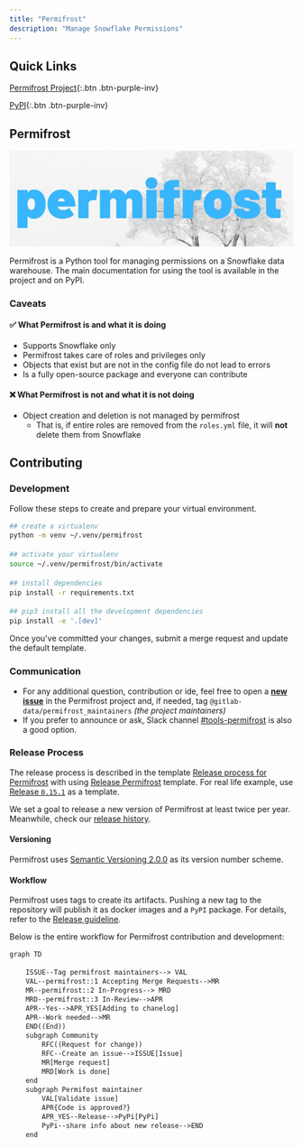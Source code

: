 ```yaml
---
title: "Permifrost"
description: "Manage Snowflake Permissions"
---
```


## Quick Links

[Permifrost Project](https://gitlab.com/gitlab-data/permifrost/){:.btn .btn-purple-inv}

[PyPI](https://pypi.org/project/permifrost/){:.btn .btn-purple-inv}

## Permifrost

![permifront diagram](pf.jpeg)

Permifrost is a Python tool for managing permissions on a Snowflake data warehouse. The main documentation for using the tool is available in the project and on PyPI.

### Caveats

#### :white_check_mark: What Permifrost is and what it is doing

* Supports Snowflake only
* Permifrost takes care of roles and privileges only
* Objects that exist but are not in the config file do not lead to errors
* Is a fully open-source package and everyone can contribute

#### :x: What Permifrost is not and what it is not doing

* Object creation and deletion is not managed by permifrost
    * That is, if entire roles are removed from the `roles.yml` file, it will **not** delete them from Snowflake

## Contributing

### Development

Follow these steps to create and prepare your virtual environment.

```bash
## create a virtualenv
python -m venv ~/.venv/permifrost

## activate your virtualenv
source ~/.venv/permifrost/bin/activate

## install dependencies
pip install -r requirements.txt

## pip3 install all the development dependencies
pip install -e '.[dev]'
```

Once you've committed your changes, submit a merge request and update the default template.

### Communication

* For any additional question, contribution or ide, feel free to open a [**new issue**](https://gitlab.com/gitlab-data/permifrost/-/issues/new) in the Permifrost project and, if needed, tag `@gitlab-data/permifrost_maintainers` _(the project maintainers)_
* If you prefer to announce or ask, Slack channel [#tools-permifrost](https://getdbt.slack.com/archives/C01LWQJMMGS) is also a good option.

### Release Process

The release process is described in the template [Release process for Permifrost](https://gitlab.com/gitlab-data/permifrost/-/blob/master/RELEASE.md) with using [Release Permifrost](https://gitlab.com/gitlab-data/permifrost/-/blob/master/.gitlab/issue_templates/Releasing%20update.md) template. For real life example, use [Release `0.15.1`](https://gitlab.com/gitlab-data/permifrost/-/issues/175) as a template.

We set a goal to release a new version of Permifrost at least twice per year. Meanwhile, check our [release history](https://pypi.org/project/permifrost/#history).

#### Versioning

Permifrost uses [Semantic Versioning 2.0.0](https://semver.org/) as its version number scheme.

#### Workflow

Permifrost uses tags to create its artifacts. Pushing a new tag to the repository will publish it as docker images and a `PyPI` package. For details, refer to the [Release guideline](https://gitlab.com/gitlab-data/permifrost/-/blob/master/.gitlab/issue_templates/Releasing%20update.md).

Below is the entire workflow for Permifrost contribution and development:

```mermaid
graph TD

    ISSUE--Tag permifrost maintainers--> VAL
    VAL--permifrost::1 Accepting Merge Requests-->MR
    MR--permifrost::2 In-Progress--> MRD
    MRD--permifrost::3 In-Review-->APR
    APR--Yes-->APR_YES[Adding to chanelog]
    APR--Work needed-->MR
    END((End))
    subgraph Community
        RFC((Request for change))
        RFC--Create an issue-->ISSUE[Issue]
        MR[Merge request]
        MRD[Work is done]
    end
    subgraph Permifost maintainer
        VAL[Validate issue]
        APR{Code is approved?}
        APR_YES--Release-->PyPi[PyPi]
        PyPi--share info about new release-->END
    end

```
